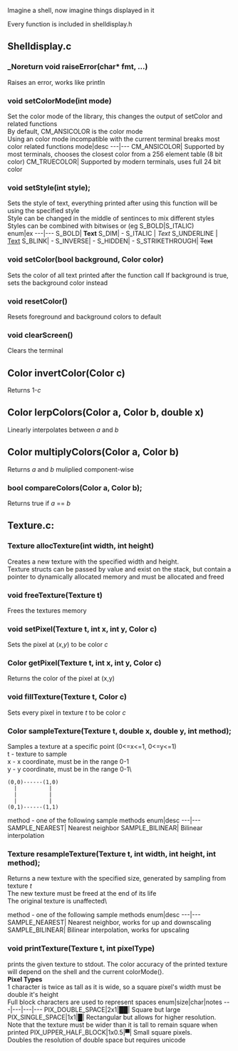 Imagine a shell, now imagine things displayed in it

Every function is included in shelldisplay.h

## Shelldisplay.c
### _Noreturn void raiseError(char* fmt, ...)
Raises an error, works like println

### void setColorMode(int mode)
Set the color mode of the library, this changes the output of setColor and related functions\
By default, CM_ANSICOLOR is the color mode\
Using an color mode incompatible with the current terminal breaks most color related functions
mode|desc
---|---
CM_ANSICOLOR| Supported by most terminals, chooses the closest color from a 256 element table (8 bit color)
CM_TRUECOLOR| Supported by modern terminals, uses full 24 bit color

### void setStyle(int style);
Sets the style of text, everything printed after using this function will be using the specified style\
Style can be changed in the middle of sentinces to mix different styles\
Styles can be combined with bitwises or (eg S_BOLD|S_ITALIC)\
enum|ex
---|---
S_BOLD| __Text__
S_DIM| -
S_ITALIC | _Text_
S_UNDERLINE | <ins>Text</ins>
S_BLINK| -
S_INVERSE| -
S_HIDDEN| -
S_STRIKETHROUGH| ~~Text~~

### void setColor(bool background, Color color)
Sets the color of all text printed after the function call
If background is true, sets the background color instead

### void resetColor()
Resets foreground and background colors to default

### void clearScreen()
Clears the terminal

## Color invertColor(Color c)
Returns 1-_c_

## Color lerpColors(Color a, Color b, double x)
Linearly interpolates between _a_ and _b_

## Color multiplyColors(Color a, Color b)
Returns _a_ and _b_ muliplied component-wise

### bool compareColors(Color a, Color b);
Returns true if _a_ == _b_

## Texture.c:

### Texture allocTexture(int width, int height)
Creates a new texture with the specified width and height.\
Texture structs can be passed by value and exist on the stack, but contain a pointer to dynamically allocated memory and must be allocated and freed

### void freeTexture(Texture t)
Frees the textures memory

### void setPixel(Texture t, int x, int y, Color c)
Sets the pixel at (_x_,_y_) to be color _c_

### Color getPixel(Texture t, int x, int y, Color c)
Returns the color of the pixel at (x,y)

### void fillTexture(Texture t, Color c)
Sets every pixel in texture _t_ to be color _c_ 

### Color sampleTexture(Texture t, double x, double y, int method);
Samples a texture at a specific point (0<=x<=1, 0<=y<=1)\
t - texture to sample\
x - x coordinate, must be in the range 0-1\
y - y coordinate, must be in the range 0-1\
```
(0,0)------(1,0)
  |          |
  |          |
  |          |
(0,1)------(1,1)
```
method - one of the following sample methods
enum|desc
---|---
SAMPLE_NEAREST| Nearest neighbor
SAMPLE_BILINEAR| Bilinear interpolation

### Texture resampleTexture(Texture t, int width, int height, int method);
Returns a new texture with the specified size, generated by sampling from texture _t_\
The new texture must be freed at the end of its life\
The original texture is unaffected\

method - one of the following sample methods
enum|desc
---|---
SAMPLE_NEAREST| Nearest neighbor, works for up and downscaling
SAMPLE_BILINEAR| Bilinear interpolation, works for upscaling

### void printTexture(Texture t, int pixelType)
prints the given texture to stdout. The color accuracy of the printed texture will depend on the shell and the current colorMode().\
__Pixel Types__\
1 character is twice as tall as it is wide, so a square pixel's width must be double it's height\
Full block characters are used to represent spaces
enum|size|char|notes
---|---|---|---
PIX_DOUBLE_SPACE|2x1|██| Square but large
PIX_SINGLE_SPACE|1x1|█| Rectangular but allows for higher resolution. <br> Note that the texture must be wider than it is tall to remain square when printed
PIX_UPPER_HALF_BLOCK|1x0.5|▀| Small square pixels. <br> Doubles the resolution of double space but requires unicode
